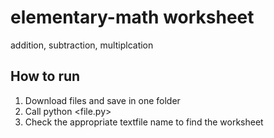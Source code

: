 # elementary-math worksheet
addition, subtraction, multiplcation 

## How to run
1. Download files and save in one folder
2. Call python <file.py>
3. Check the appropriate textfile name to find the worksheet
